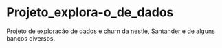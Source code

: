 # Projeto_explora-o_de_dados
Projeto de exploração de dados e churn da nestle, Santander e de alguns bancos diversos.
